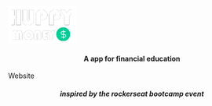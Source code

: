 
<img src="./src/assets/huppy-money.png"
     alt="Markdown Monster icon"
     style="float: cent" />
#### <center>A app for financial education

<p>
Website<Link href="huppymoney.vercel.app/" alt="Site">
</p>

##### <center>inspired by the rockerseat bootcamp event

